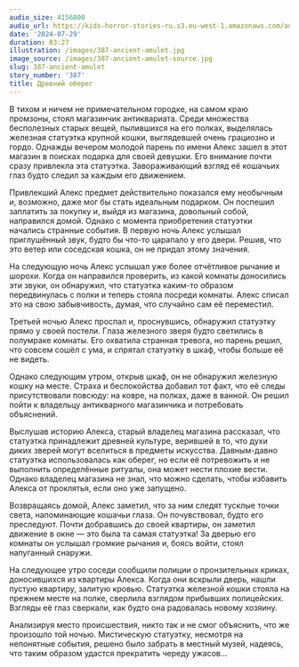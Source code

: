 ```yaml
---
audio_size: 4156800
audio_url: https://kids-horror-stories-ru.s3.eu-west-1.amazonaws.com/audio/387-ancient-amulet.mp3
date: '2024-07-29'
duration: 03:27
illustration: /images/387-ancient-amulet.jpg
image_source: /images/387-ancient-amulet-source.jpg
slug: 387-ancient-amulet
story_number: '387'
title: Древний оберег
---
```


В тихом и ничем не примечательном городке, на самом краю промзоны, стоял магазинчик антиквариата. Среди множества бесполезных старых вещей, пылившихся на его полках, выделялась железная статуэтка крупной кошки, выглядевшей очень грациозно и гордо. Однажды вечером молодой парень по имени Алекс зашел в этот магазин в поисках подарка для своей девушки. Его внимание почти сразу привлекла эта статуэтка. Завораживающий взгляд её кошачьих глаз будто следил за каждым его движением.

Привлекший Алекс предмет действительно показался ему необычным и, возможно, даже мог бы стать идеальным подарком. Он поспешил заплатить за покупку и, выйдя из магазина, довольный собой, направился домой. Однако с момента приобретения статуэтки начались странные события. В первую ночь Алекс услышал приглушённый звук, будто бы что-то царапало у его двери. Решив, что это ветер или соседская кошка, он не придал этому значения.

На следующую ночь Алекс услышал уже более отчётливое рычание и шорохи. Когда он направился проверить, из какой комнаты доносились эти звуки, он обнаружил, что статуэтка каким-то образом передвинулась с полки и теперь стояла посреди комнаты. Алекс списал это на свою забывчивость, думая, что случайно сам её переместил.

Третьей ночью Алекс проспал и, проснувшись, обнаружил статуэтку прямо у своей постели. Глаза железного зверя будто светились в полумраке комнаты. Его охватила странная тревога, но парень решил, что совсем сошёл с ума, и спрятал статуэтку в шкаф, чтобы больше её не видеть.

Однако следующим утром, открыв шкаф, он не обнаружил железную кошку на месте. Страха и беспокойства добавил тот факт, что её следы присутствовали повсюду: на ковре, на полках, даже в ванной. Он решил пойти к владельцу антикварного магазинчика и потребовать объяснений.

Выслушав историю Алекса, старый владелец магазина рассказал, что статуэтка принадлежит древней культуре, верившей в то, что духи диких зверей могут вселиться в предметы искусства. Давным-давно статуэтка использовалась как оберег, но если её потревожить и не выполнить определённые ритуалы, она может нести плохие вести. Однако владелец магазина не знал, что можно сделать, чтобы избавить Алекса от проклятья, если оно уже запущено.

Возвращаясь домой, Алекс заметил, что за ним следят тусклые точки света, напоминающие кошачьи глаза. Он почувствовал, будто его преследуют. Почти добравшись до своей квартиры, он заметил движение в окне — это была та самая статуэтка! За дверью его комнаты он услышал громкие рычания и, боясь войти, стоял напуганный снаружи.

На следующее утро соседи сообщили полиции о пронзительных криках, доносившихся из квартиры Алекса. Когда они вскрыли дверь, нашли пустую квартиру, залитую кровью. Статуэтка железной кошки стояла на прежнем месте на полке, сверлила взглядом прибывших полицейских. Взгляды её глаз сверкали, как будто она радовалась новому хозяину.

Анализируя место происшествия, никто так и не смог объяснить, что же произошло той ночью. Мистическую статуэтку, несмотря на непонятные события, решено было забрать в местный музей, надеясь, что таким образом удастся прекратить череду ужасов…